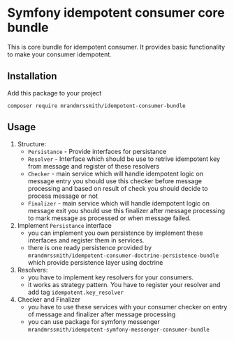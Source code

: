 # Symfony idempotent consumer core bundle

This is core bundle for idempotent consumer. It provides basic functionality 
to make your consumer idempotent.

## Installation

Add this package to your project
```shell
composer require mrandmrssmith/idempotent-consumer-bundle
```

## Usage
1. Structure:
    - `Persistance` - Provide interfaces for persistance 
    - `Resolver` - Interface which should be use to retrive idempotent key from message and register of these resolvers
    - `Checker` - main service which will handle idempotent logic on message entry you should use this checker before message processing and based on result of check you should decide to process message or not
    - `Finalizer` - main service which will handle idempotent logic on message exit you should use this finalizer after message processing to mark message as processed or when message failed.
2. Implement `Persistance` interface
   - you can implement you own persistence by implement these interfaces and register them in services.
   - there is one ready persistence provided by `mrandmrssmith/idempotent-consumer-doctrine-persistence-bundle` which provide persistence layer using doctrine
3. Resolvers:
   - you have to implement key resolvers for your consumers. 
   - it works as strategy pattern. You have to register your resolver and add tag `idempotent.key_resolver`
4. Checker and Finalizer
   - you have to use these services with your consumer checker on entry of message and finalizer after message processing
   - you can use package for symfony messenger `mrandmrssmith/idempotent-symfony-messenger-consumer-bundle` 
